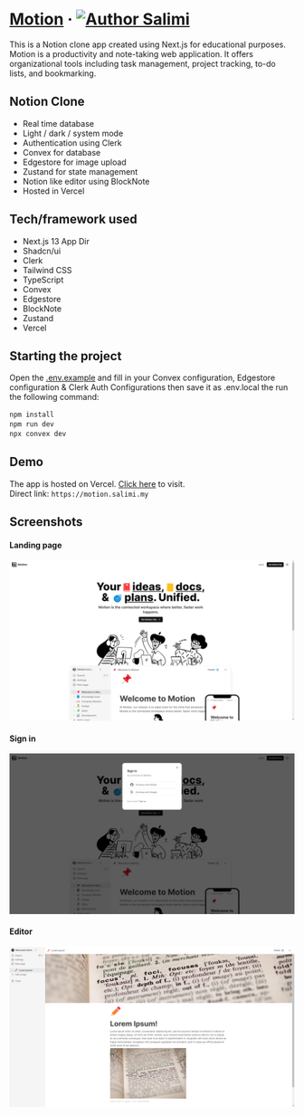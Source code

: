 # [Motion](https://motion.salimi.my) &middot; [![Author Salimi](https://img.shields.io/badge/Author-Salimi-%3C%3E)](https://www.linkedin.com/in/mohamad-salimi/)

This is a Notion clone app created using Next.js for educational purposes. Motion is a productivity and note-taking web application. It offers organizational tools including task management, project tracking, to-do lists, and bookmarking.

## Notion Clone

- Real time database
- Light / dark / system mode
- Authentication using Clerk
- Convex for database
- Edgestore for image upload
- Zustand for state management
- Notion like editor using BlockNote
- Hosted in Vercel

## Tech/framework used

- Next.js 13 App Dir
- Shadcn/ui
- Clerk
- Tailwind CSS
- TypeScript
- Convex
- Edgestore
- BlockNote
- Zustand
- Vercel

## Starting the project

Open the [.env.example](/.env.example) and fill in your Convex configuration, Edgestore configuration & Clerk Auth Configurations then save it as .env.local the run the following command:

```bash
npm install
npm run dev
npx convex dev
```

## Demo

The app is hosted on Vercel. [Click here](https://motion.salimi.my) to visit.
<br>
Direct link: `https://motion.salimi.my`

## Screenshots

#### Landing page

![Landing page](/screenshots/screenshot-1.png)

#### Sign in

![Sign in](/screenshots/screenshot-2.png)

#### Editor

![Editor](/screenshots/screenshot-3.png)
